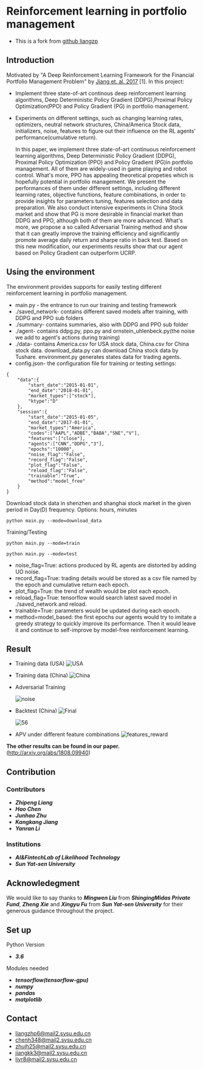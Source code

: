 # Reinforcement learning in portfolio management

* This is a fork from [github liangzp](https://github.com/liangzp/Reinforcement-learning-in-portfolio-management-.git)

## Introduction

Motivated by "A Deep Reinforcement Learning Framework for the Financial Portfolio Management Problem" by [Jiang et. al. 2017](https://arxiv.org/abs/1706.10059) [1]. In this project:
+ Implement three state-of-art continous deep reinforcement learning algorithms, Deep Deterministic Policy Gradient (DDPG),Proximal Policy Optimization(PPO) and Policy Gradient (PG) in portfolio management. 

+ Experiments on different settings, such as changing learning rates, optimizers, neutral network structures, China/America Stock data, initializers, noise, features to figure out their influence on the RL agents' performance(cumulative return).

  In this paper, we implement three state-of-art continuous reinforcement learning algorithms, Deep Deterministic Policy Gradient (DDPG), Proximal Policy Optimization (PPO) and Policy Gradient (PG)in portfolio management. All of them are widely-used in game playing and robot control. What's more, PPO has appealing theoretical propeties which is hopefully potential in portfolio management. We present the performances of them under different settings, including different learning rates, objective functions, feature combinations, in order to provide insights for parameters tuning, features selection and data preparation. We also conduct intensive experiments in China Stock market and show that PG is more desirable in financial market than DDPG and PPO, although both of them are more advanced. What's more, we propose a so called Adversarial Training method and show that it can greatly improve the training efficiency and significantly promote average daily return and sharpe ratio in back test. Based on this new modification, our experiments results show that our agent based on Policy Gradient can outperform UCRP.
## Using the environment

The environment provides supports for easily testing different reinforcement learning in portfolio management.
+ main.py -  the entrance to run our training and testing framework
+ ./saved_network- contains different saved models after training, with DDPG and PPO sub folders
+ ./summary- contains summaries, also with DDPG and PPO sub folder
+ ./agent- contains ddpg.py, ppo.py and ornstein_uhlenbeck.py(the noise we add to agent's actions during training)
+ ./data- contains America.csv for USA stock data, China.csv for China stock data. download_data.py can download China stock data by Tushare. environment.py generates states data for trading agents.
+ config.json- the configuration file for training or testing settings:
```
{
	"data":{
		"start_date":"2015-01-01",
		"end_date":"2018-01-01",
		"market_types":["stock"],
		"ktype":"D"
	},
	"session":{
		"start_date":"2015-01-05",
		"end_date":"2017-01-01",
		"market_types":"America",
	    "codes":["AAPL","ADBE","BABA","SNE","V"],
		"features":["close"],
		"agents":["CNN","DDPG","3"],
		"epochs":"10000",
		"noise_flag":"False",
		"record_flag":"False",
		"plot_flag":"False",
		"reload_flag":"False",
		"trainable":"True",
		"method":"model_free"
	}
}
```

Download stock data in shenzhen and shanghai stock market in the given period in Day(D) frequency. Options: hours, minutes
```
python main.py --mode=download_data
```
Training/Testing
```
python main.py --mode=train
```

```
python main.py --mode=test
```
+ noise_flag=True: actions produced by RL agents are distorted by adding UO noise.
+ record_flag=True: trading details would be stored as a csv file named by the epoch and cumulative return each epoch.
+ plot_flag=True: the trend of wealth would be plot each epoch.
+ reload_flag=True: tensorflow would search latest saved model in ./saved_network and reload.
+ trainable=True: parameters would be updated during each epoch.
+ method=model_based: the first epochs our agents would try to imitate a greedy strategy to quickly improve its performance. Then it would leave it and continue to self-improve by model-free reinforcement learning.

## Result
+ Training data (USA)
  ![USA](result/USA.png)

+ Training data (China)
  ![China](result/China.png)

+ Adversarial Training

  ![noise](result/noise.png)

+ Backtest (China)
  ![Final](result/Final.png)

  ![56](result/56.png)

+ APV under different feature combinations
  ![features_reward](result/features_reward.png)

**The other results can be found in our paper.**
(http://arxiv.org/abs/1808.09940)





## Contribution

### Contributors

* ***Zhipeng Liang***
* ***Hao Chen***
* ***Junhao Zhu***
* ***Kangkang Jiang***
* ***Yanran Li***
### Institutions

+ ***AI&FintechLab of Likelihood Technology***
+ ***Sun Yat-sen University***

## Acknowledegment

We would like to say thanks to ***Mingwen Liu*** from ***ShingingMidas Private Fund***, ***Zheng Xie*** and ***Xingyu Fu*** from ***Sun Yat-sen University*** for their generous guidance throughout the project.

## Set up

Python Version

+ ***3.6***

Modules needed

+ ***tensorflow(tensorflow-gpu)***
+ ***numpy*** 
+ ***pandas*** 
+ ***matplotlib***

## Contact

+ liangzhp6@mail2.sysu.edu.cn
+ chenh348@mail2.sysu.edu.cn
+ zhujh25@mail2.sysu.edu.cn
+ jiangkk3@mail2.sysu.edu.cn
+ liyr8@mail2.sysu.edu.cn
